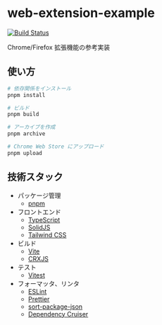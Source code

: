 # web-extension-example

[![Build Status](../../actions/workflows/ci.yml/badge.svg)](../../actions/workflows/ci.yml)

Chrome/Firefox 拡張機能の参考実装

## 使い方

```sh
# 依存関係をインストール
pnpm install

# ビルド
pnpm build

# アーカイブを作成
pnpm archive

# Chrome Web Store にアップロード
pnpm upload
```

## 技術スタック

- パッケージ管理
  - [pnpm](https://pnpm.io/)
- フロントエンド
  - [TypeScript](https://www.typescriptlang.org/)
  - [SolidJS](https://www.solidjs.com/)
  - [Tailwind CSS](https://tailwindcss.com/)
- ビルド
  - [Vite](https://vitejs.dev/)
  - [CRXJS](https://crxjs.dev/vite-plugin/)
- テスト
  - [Vitest](https://vitest.dev/)
- フォーマッタ、リンタ
  - [ESLint](https://eslint.org/)
  - [Prettier](https://prettier.io/)
  - [sort-package-json](https://github.com/keithamus/sort-package-json)
  - [Dependency Cruiser](https://github.com/sverweij/dependency-cruiser)
